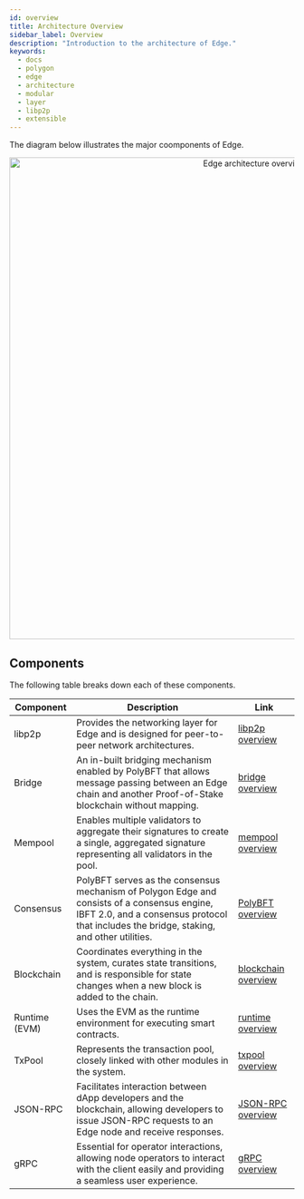 ```yaml
---
id: overview
title: Architecture Overview
sidebar_label: Overview
description: "Introduction to the architecture of Edge."
keywords:
  - docs
  - polygon
  - edge
  - architecture
  - modular
  - layer
  - libp2p
  - extensible
---
```


The diagram below illustrates the major coomponents of Edge.

<div align="center">
  <img src="/img/edge/supernets-overview.excalidraw.png" alt="Edge architecture overview" width="850" />
</div>

## Components

The following table breaks down each of these components.

| Component | Description | Link |
| --- | --- | --- |
| libp2p | Provides the networking layer for Edge and is designed for peer-to-peer network architectures. | [libp2p overview](/docs/cdk/edge/design/libp2p.md) |
| Bridge | An in-built bridging mechanism enabled by PolyBFT that allows message passing between an Edge chain and another Proof-of-Stake blockchain without mapping. | [bridge overview](/docs/cdk/edge/design/bridge/overview.md) |
| Mempool | Enables multiple validators to aggregate their signatures to create a single, aggregated signature representing all validators in the pool. | [mempool overview](/docs/cdk/edge/design/mempool.md) |
| Consensus | PolyBFT serves as the consensus mechanism of Polygon Edge and consists of a consensus engine, IBFT 2.0, and a consensus protocol that includes the bridge, staking, and other utilities. | [PolyBFT overview](/docs/category/polybft-consensus) |
| Blockchain | Coordinates everything in the system, curates state transitions, and is responsible for state changes when a new block is added to the chain. | [blockchain overview](/docs/cdk/edge/design/blockchain.md) |
| Runtime (EVM) | Uses the EVM as the runtime environment for executing smart contracts. | [runtime overview](/docs/cdk/edge/design/runtime/overview.md) |
| TxPool | Represents the transaction pool, closely linked with other modules in the system. | [txpool overview](/docs/cdk/edge/design/txpool.md) |
| JSON-RPC | Facilitates interaction between dApp developers and the blockchain, allowing developers to issue JSON-RPC requests to an Edge node and receive responses. | [JSON-RPC overview](/docs/cdk/edge/design/jsonrpc.md) |
| gRPC | Essential for operator interactions, allowing node operators to interact with the client easily and providing a seamless user experience. | [gRPC overview](/docs/cdk/edge/design/grpc.md) |
